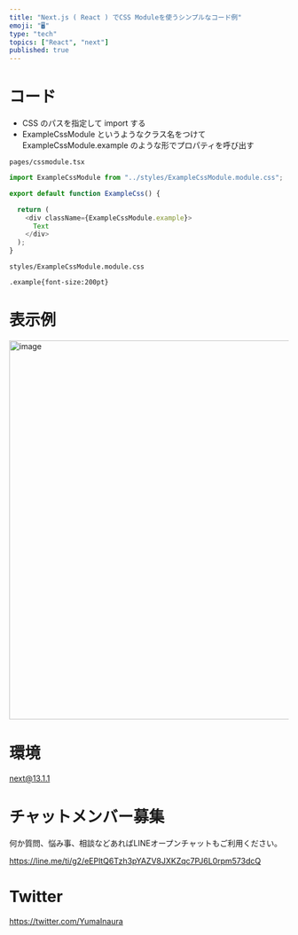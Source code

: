 ```yaml
---
title: "Next.js ( React ) でCSS Moduleを使うシンプルなコード例"
emoji: "🖥"
type: "tech"
topics: ["React", "next"]
published: true
---
```


# コード

- CSS のパスを指定して import する
- ExampleCssModule というようなクラス名をつけて ExampleCssModule.example のような形でプロパティを呼び出す
 
`pages/cssmodule.tsx`

```js
import ExampleCssModule from "../styles/ExampleCssModule.module.css";

export default function ExampleCss() {

  return (
    <div className={ExampleCssModule.example}>
      Text
    </div>
  );
}


```

`styles/ExampleCssModule.module.css`

```
.example{font-size:200pt}
```

# 表示例

<img width="684" alt="image" src="https://user-images.githubusercontent.com/13635059/210168638-d4db1f6e-561e-40cc-bcd8-30b2a8c351a0.png">

# 環境

next@13.1.1

# チャットメンバー募集


何か質問、悩み事、相談などあればLINEオープンチャットもご利用ください。

https://line.me/ti/g2/eEPltQ6Tzh3pYAZV8JXKZqc7PJ6L0rpm573dcQ


# Twitter

https://twitter.com/YumaInaura


